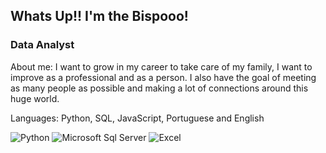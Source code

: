 ## Whats Up!! I'm the Bispooo!


### Data Analyst

About me: I want to grow in my career to take care of my family, 
I want to improve as a professional and as a person. 
I also have the goal of meeting as many people as possible and making a lot of connections around this huge world.


Languages: Python, SQL, JavaScript, Portuguese and English 

![Python](https://img.shields.io/badge/Python-14354C?style=for-the-badge&logo=python&logoColor=white)
![Microsoft Sql Server](https://img.shields.io/badge/Microsoft%20SQL%20Server-CC2927?style=for-the-badge&logo=microsoft%20sql%20server&logoColor=white)
![Excel](https://img.shields.io/badge/Microsoft_Excel-217346?style=for-the-badge&logo=microsoft-excel&logoColor=white)
